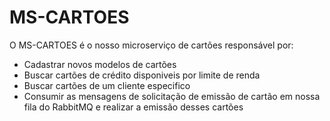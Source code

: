 # MS-CARTOES
O MS-CARTOES é o nosso microserviço de cartões responsável por:
- Cadastrar novos modelos de cartões
- Buscar cartões de crédito disponiveis por limite de renda
- Buscar cartões de um cliente especifico
- Consumir as mensagens de solicitação de emissão de cartão em nossa fila do RabbitMQ e realizar a emissão desses cartões